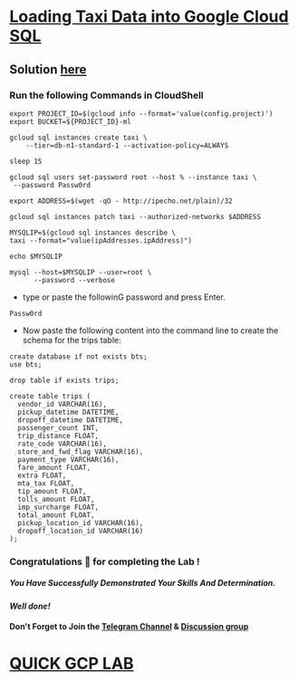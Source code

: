 # [Loading Taxi Data into Google Cloud SQL](https://www.cloudskillsboost.google/games/5521/labs/35625)

## Solution [here](https://youtu.be/it72NG_h_XY)

### Run the following Commands in CloudShell

```
export PROJECT_ID=$(gcloud info --format='value(config.project)')
export BUCKET=${PROJECT_ID}-ml

gcloud sql instances create taxi \
    --tier=db-n1-standard-1 --activation-policy=ALWAYS

sleep 15

gcloud sql users set-password root --host % --instance taxi \
 --password Passw0rd

export ADDRESS=$(wget -qO - http://ipecho.net/plain)/32

gcloud sql instances patch taxi --authorized-networks $ADDRESS

MYSQLIP=$(gcloud sql instances describe \
taxi --format="value(ipAddresses.ipAddress)")

echo $MYSQLIP

mysql --host=$MYSQLIP --user=root \
      --password --verbose
```

- type or paste the followinG password and press Enter.

```
Passw0rd
```

- Now paste the following content into the command line to create the schema for the trips table:

```
create database if not exists bts;
use bts;

drop table if exists trips;

create table trips (
  vendor_id VARCHAR(16),    
  pickup_datetime DATETIME,
  dropoff_datetime DATETIME,
  passenger_count INT,
  trip_distance FLOAT,
  rate_code VARCHAR(16),
  store_and_fwd_flag VARCHAR(16),
  payment_type VARCHAR(16),
  fare_amount FLOAT,
  extra FLOAT,
  mta_tax FLOAT,
  tip_amount FLOAT,
  tolls_amount FLOAT,
  imp_surcharge FLOAT,
  total_amount FLOAT,
  pickup_location_id VARCHAR(16),
  dropoff_location_id VARCHAR(16)
);
```

### Congratulations 🎉 for completing the Lab !

##### *You Have Successfully Demonstrated Your Skills And Determination.*

#### *Well done!*

#### Don't Forget to Join the [Telegram Channel](https://t.me/quickgcplab) & [Discussion group](https://t.me/quickgcplabchats)

# [QUICK GCP LAB](https://www.youtube.com/@quickgcplab)
